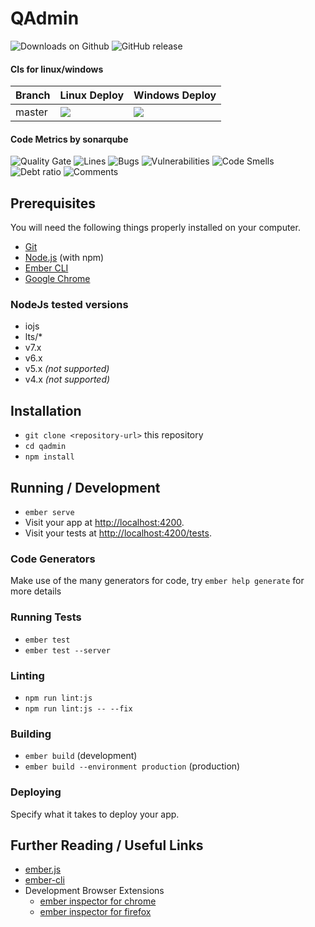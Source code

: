 # QAdmin

![Downloads on Github](https://img.shields.io/github/downloads/netzulo/qadmin/total.svg)
![GitHub release](https://img.shields.io/github/release/netzulo/qadmin.svg)

#### CIs for linux/windows

Branch | Linux Deploy | Windows Deploy
------ | ------------ | --------------
master | ![](https://travis-ci.org/netzulo/qadmin.svg?branch=master) | ![](https://ci.appveyor.com/api/projects/status/qrb3o3qdeg3qv9eq/branch/master?svg=true)

#### Code Metrics by sonarqube

![Quality Gate](http://qalab.tk:82/api/badges/gate?key=qadmin)
![Lines](http://qalab.tk:82/api/badges/measure?key=qadmin&metric=lines)
![Bugs](http://qalab.tk:82/api/badges/measure?key=qadmin&metric=bugs)
![Vulnerabilities](http://qalab.tk:82/api/badges/measure?key=qadmin&metric=vulnerabilities)
![Code Smells](http://qalab.tk:82/api/badges/measure?key=qadmin&metric=code_smells)
![Debt ratio](http://qalab.tk:82/api/badges/measure?key=qadmin&metric=sqale_debt_ratio)
![Comments](http://qalab.tk:82/api/badges/measure?key=qadmin&metric=comment_lines_density)

## Prerequisites

You will need the following things properly installed on your computer.

* [Git](https://git-scm.com/)
* [Node.js](https://nodejs.org/) (with npm)
* [Ember CLI](https://ember-cli.com/)
* [Google Chrome](https://google.com/chrome/)


### NodeJs tested versions

* iojs
* lts/*
* v7.x
* v6.x
* v5.x _(not supported)_
* v4.x _(not supported)_

## Installation

* `git clone <repository-url>` this repository
* `cd qadmin`
* `npm install`

## Running / Development

* `ember serve`
* Visit your app at [http://localhost:4200](http://localhost:4200).
* Visit your tests at [http://localhost:4200/tests](http://localhost:4200/tests).

### Code Generators

Make use of the many generators for code, try `ember help generate` for more details

### Running Tests

* `ember test`
* `ember test --server`

### Linting

* `npm run lint:js`
* `npm run lint:js -- --fix`

### Building

* `ember build` (development)
* `ember build --environment production` (production)

### Deploying

Specify what it takes to deploy your app.

## Further Reading / Useful Links

* [ember.js](https://emberjs.com/)
* [ember-cli](https://ember-cli.com/)
* Development Browser Extensions
  * [ember inspector for chrome](https://chrome.google.com/webstore/detail/ember-inspector/bmdblncegkenkacieihfhpjfppoconhi)
  * [ember inspector for firefox](https://addons.mozilla.org/en-US/firefox/addon/ember-inspector/)
